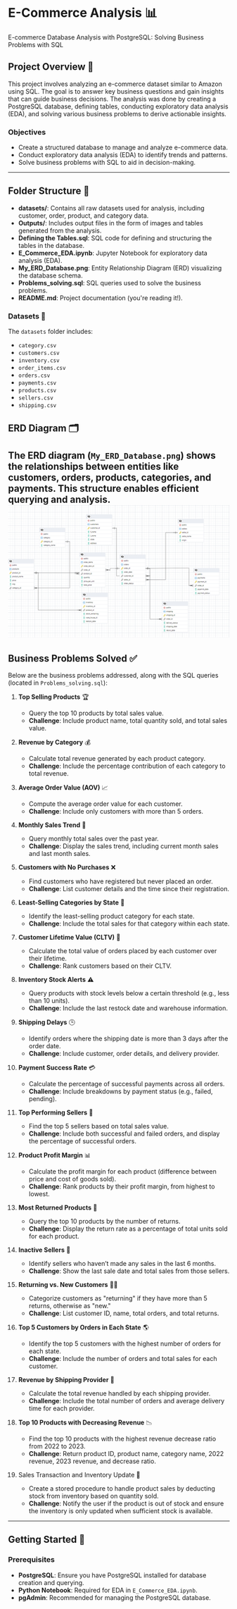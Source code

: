 # E-Commerce Analysis 📊

E-commerce Database Analysis with PostgreSQL: Solving Business Problems with SQL

## Project Overview 📝
This project involves analyzing an e-commerce dataset similar to Amazon using SQL. The goal is to answer key business questions and gain insights that can guide business decisions. The analysis was done by creating a PostgreSQL database, defining tables, conducting exploratory data analysis (EDA), and solving various business problems to derive actionable insights.

### Objectives
- Create a structured database to manage and analyze e-commerce data.
- Conduct exploratory data analysis (EDA) to identify trends and patterns.
- Solve business problems with SQL to aid in decision-making.

---

## Folder Structure 📂
- **datasets/**: Contains all raw datasets used for analysis, including customer, order, product, and category data.
- **Outputs/**: Includes output files in the form of images and tables generated from the analysis.
- **Defining the Tables.sql**: SQL code for defining and structuring the tables in the database.
- **E_Commerce_EDA.ipynb**: Jupyter Notebook for exploratory data analysis (EDA).
- **My_ERD_Database.png**: Entity Relationship Diagram (ERD) visualizing the database schema.
- **Problems_solving.sql**: SQL queries used to solve the business problems.
- **README.md**: Project documentation (you're reading it!).

### Datasets 📁
The `datasets` folder includes:
- `category.csv`
- `customers.csv`
- `inventory.csv`
- `order_items.csv`
- `orders.csv`
- `payments.csv`
- `products.csv`
- `sellers.csv`
- `shipping.csv`

## ERD Diagram 🗂️
The ERD diagram (`My_ERD_Database.png`) shows the relationships between entities like customers, orders, products, categories, and payments. This structure enables efficient querying and analysis.
![ERD Diagram](https://github.com/KeshavaYada/E-Commerce-Analysis---SQL/blob/main/My_ERD_Database.png)
---

## Business Problems Solved ✅

Below are the business problems addressed, along with the SQL queries (located in `Problems_solving.sql`):

1. **Top Selling Products** 🏆  
   - Query the top 10 products by total sales value.
   - **Challenge**: Include product name, total quantity sold, and total sales value.

2. **Revenue by Category** 💰  
   - Calculate total revenue generated by each product category.
   - **Challenge**: Include the percentage contribution of each category to total revenue.

3. **Average Order Value (AOV)** 📈  
   - Compute the average order value for each customer.
   - **Challenge**: Include only customers with more than 5 orders.

4. **Monthly Sales Trend** 📅  
   - Query monthly total sales over the past year.
   - **Challenge**: Display the sales trend, including current month sales and last month sales.

5. **Customers with No Purchases** ❌  
   - Find customers who have registered but never placed an order.
   - **Challenge**: List customer details and the time since their registration.

6. **Least-Selling Categories by State** 🚨  
   - Identify the least-selling product category for each state.
   - **Challenge**: Include the total sales for that category within each state.

7. **Customer Lifetime Value (CLTV)** 💸  
   - Calculate the total value of orders placed by each customer over their lifetime.
   - **Challenge**: Rank customers based on their CLTV.

8. **Inventory Stock Alerts** ⚠️  
   - Query products with stock levels below a certain threshold (e.g., less than 10 units).
   - **Challenge**: Include the last restock date and warehouse information.

9. **Shipping Delays** 🕒  
   - Identify orders where the shipping date is more than 3 days after the order date.
   - **Challenge**: Include customer, order details, and delivery provider.

10. **Payment Success Rate** 💳  
    - Calculate the percentage of successful payments across all orders.
    - **Challenge**: Include breakdowns by payment status (e.g., failed, pending).

11. **Top Performing Sellers** 🥇  
    - Find the top 5 sellers based on total sales value.
    - **Challenge**: Include both successful and failed orders, and display the percentage of successful orders.

12. **Product Profit Margin** 📊  
    - Calculate the profit margin for each product (difference between price and cost of goods sold).
    - **Challenge**: Rank products by their profit margin, from highest to lowest.

13. **Most Returned Products** 🔄  
    - Query the top 10 products by the number of returns.
    - **Challenge**: Display the return rate as a percentage of total units sold for each product.

15. **Inactive Sellers** 🛑  
    - Identify sellers who haven’t made any sales in the last 6 months.
    - **Challenge**: Show the last sale date and total sales from those sellers.

16. **Returning vs. New Customers** 🔄👤  
    - Categorize customers as "returning" if they have more than 5 returns, otherwise as "new."
    - **Challenge**: List customer ID, name, total orders, and total returns.

17. **Top 5 Customers by Orders in Each State** 🌎  
    - Identify the top 5 customers with the highest number of orders for each state.
    - **Challenge**: Include the number of orders and total sales for each customer.

18. **Revenue by Shipping Provider** 🚚  
    - Calculate the total revenue handled by each shipping provider.
    - **Challenge**: Include the total number of orders and average delivery time for each provider.

19. **Top 10 Products with Decreasing Revenue** 📉  
    - Find the top 10 products with the highest revenue decrease ratio from 2022 to 2023.
    - **Challenge**: Return product ID, product name, category name, 2022 revenue, 2023 revenue, and decrease ratio.
    
20. Sales Transaction and Inventory Update 🛒
    - Create a stored procedure to handle product sales by deducting stock from inventory based on quantity sold.
    - **Challenge**: Notify the user if the product is out of stock and ensure the inventory is only updated when sufficient stock is available.

---

## Getting Started 🚀

### Prerequisites
- **PostgreSQL**: Ensure you have PostgreSQL installed for database creation and querying.
- **Python Notebook**: Required for EDA in `E_Commerce_EDA.ipynb`.
- **pgAdmin**: Recommended for managing the PostgreSQL database.



